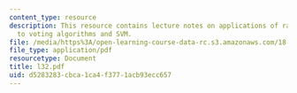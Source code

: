 ```yaml
---
content_type: resource
description: This resource contains lecture notes on applications of random VC inequality
  to voting algorithms and SVM.
file: /media/https%3A/open-learning-course-data-rc.s3.amazonaws.com/18-465-topics-in-statistics-statistical-learning-theory-spring-2007/d5283283cbca1ca4f3771acb93ecc657_l32.pdf
file_type: application/pdf
resourcetype: Document
title: l32.pdf
uid: d5283283-cbca-1ca4-f377-1acb93ecc657
---
```

